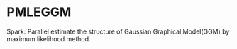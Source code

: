 # PMLEGGM
Spark:
Parallel estimate the structure of Gaussian Graphical Model(GGM) by maximum likelihood method.
